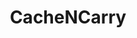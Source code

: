 ---
title: "CacheNCarry"
description: "A platform to solve the issue of missing luggage and misplaced mattresses at the end of every academic year"
start_date: "April 18 2025"
end_date: "April 21 2025"
is_published: true
is_pinned: false
is_important: false
project_tags:
- SvelteKit
- Prisma
- MySQL
- Docker
repository_link: "https://github.com/lalitm1004/cache-n-carry"
---